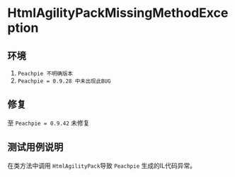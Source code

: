 # HtmlAgilityPackMissingMethodException

## 环境
1. `Peachpie 不明确版本`
2. `Peachpie = 0.9.28 中未出现此BUG`

## 修复
至 `Peachpie = 0.9.42` 未修复

## 测试用例说明
在类方法中调用 `HtmlAgilityPack`导致 `Peachpie` 生成的IL代码异常。

